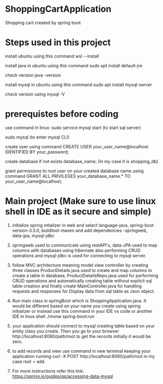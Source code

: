 # ShoppingCartApplication
Shopping cart created by spring boot

# Steps used in this project
install ubuntu using this command wsl --install

install java in ubuntu using this command sudo apt install default-jre

check version java -version

install mysql in ubuntu using this command sudo apt install mysql-server

check version using mysql -V

# prerequistes before coding
use command in linux: sudo service mysql start (to start sql server)

sudo mysql (to enter mysql CLI)

create user using command CREATE USER your_user_name@localhost IDENTIFIED BY your_password;

create database if not exists database_name; (In my case it is shopping_db)

grant permissions to root user on your created database name using command GRANT ALL PRIVILEGES your_database_name.* TO your_user_name@localhost;

# Main project (Make sure to use linux shell in IDE as it secure and simple)
1) initialize spring intializer in web and select language-java, spring-boot version-3.5.0, buildtool-maven and add dependencies -springweb, data-jpa, mysql-jdbc

2) springweb used to communicate using restAPI's, data-JPA used to map columns with databases using hibernate also performing CRUD operations and mysql-jdbc is used for connecting to mysql server.

3) follow MVC architecture meaning model view controller by creating three classes ProductDetails.java used to create and map columns to create a table in database, ProductDetailsRepo.java used for performing CRUD operations and automatically creating table without explicit sql table creation and finally create MainController.java for handling requests and responses for Display data from sql table as Json object.

4) Run main class in springBoot which is ShoppingApplication.java. It would be different  based on your name you create using spring initializer or instead use this command in your IDE vs code or another IDE in linux shell ./mvnw spring-boot:run

5) your application should connect to mysql creating table based on your entity class you create. Then you go to your browser http://localhost:8080/path/root to get the records initially it would be zero.

6) to add records and view use command in new terminal keeping your application running curl -X POST http://localhost:8080/path/root in my case root = add.

7) For more instructions refer this link: https://spring.io/guides/gs/accessing-data-mysql
